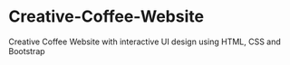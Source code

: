 # Creative-Coffee-Website
Creative Coffee Website with interactive UI design using HTML, CSS and Bootstrap
